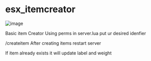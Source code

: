 # esx_itemcreator  

![image](https://github.com/hika6969/esx_itemcreator/assets/166883303/c9a65021-88dc-4027-b5a5-90e7af2d58f2)





Basic item Creator 
Using perms in server.lua put ur desired idenfier


/createitem After creating items restart server




If item already exists it will update label and weight
